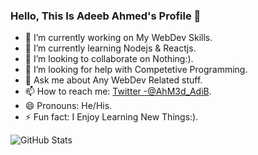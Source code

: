 ### Hello, This Is Adeeb Ahmed's Profile 👋


- 🔭 I’m currently working on My WebDev Skills.
- 🌱 I’m currently learning Nodejs & Reactjs.
- 👯 I’m looking to collaborate on Nothing:).
- 🤔 I’m looking for help with Competetive Programming.
- 💬 Ask me about Any WebDev Related stuff.
- 📫 How to reach me: [Twitter -@AhM3d_AdiB](https://twitter.com/AhM3d_AdiB).
- 😄 Pronouns: He/His.
- ⚡ Fun fact: I Enjoy Learning New Things:).

![GitHub Stats](https://github-readme-stats.vercel.app/api?username=Adeebahmed333&theme=highcontrast)
